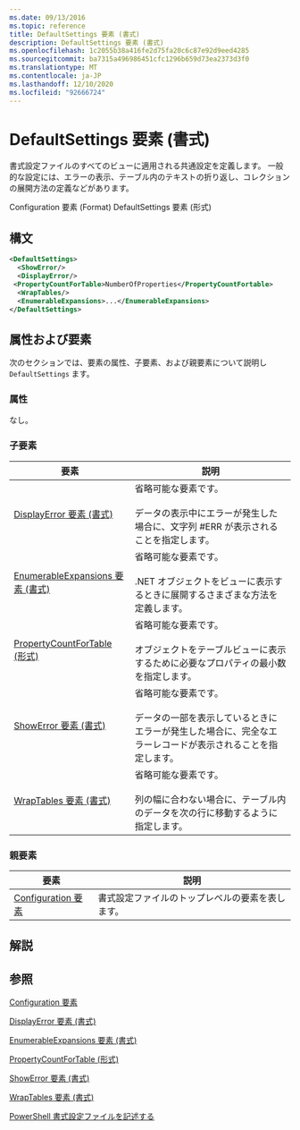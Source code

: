```yaml
---
ms.date: 09/13/2016
ms.topic: reference
title: DefaultSettings 要素 (書式)
description: DefaultSettings 要素 (書式)
ms.openlocfilehash: 1c2055b38a416fe2d75fa20c6c87e92d9eed4285
ms.sourcegitcommit: ba7315a496986451cfc1296b659d73ea2373d3f0
ms.translationtype: MT
ms.contentlocale: ja-JP
ms.lasthandoff: 12/10/2020
ms.locfileid: "92666724"
---
```

# <a name="defaultsettings-element-format"></a>DefaultSettings 要素 (書式)

書式設定ファイルのすべてのビューに適用される共通設定を定義します。 一般的な設定には、エラーの表示、テーブル内のテキストの折り返し、コレクションの展開方法の定義などがあります。

Configuration 要素 (Format) DefaultSettings 要素 (形式)

## <a name="syntax"></a>構文

```xml
<DefaultSettings>
  <ShowError/>
  <DisplayError/>
 <PropertyCountForTable>NumberOfProperties</PropertyCountFortable>
  <WrapTables/>
  <EnumerableExpansions>...</EnumerableExpansions>
</DefaultSettings>
```

## <a name="attributes-and-elements"></a>属性および要素

次のセクションでは、要素の属性、子要素、および親要素について説明し `DefaultSettings` ます。

### <a name="attributes"></a>属性

なし。

### <a name="child-elements"></a>子要素

|要素|説明|
|-------------|-----------------|
|[DisplayError 要素 (書式)](./displayerror-element-format.md)|省略可能な要素です。<br /><br /> データの表示中にエラーが発生した場合に、文字列 #ERR が表示されることを指定します。|
|[EnumerableExpansions 要素 (書式)](./enumerableexpansions-element-format.md)|省略可能な要素です。<br /><br /> .NET オブジェクトをビューに表示するときに展開するさまざまな方法を定義します。|
|[PropertyCountForTable (形式)](./propertycountfortable-element-format.md)|省略可能な要素です。<br /><br /> オブジェクトをテーブルビューに表示するために必要なプロパティの最小数を指定します。|
|[ShowError 要素 (書式)](./showerror-element-format.md)|省略可能な要素です。<br /><br /> データの一部を表示しているときにエラーが発生した場合に、完全なエラーレコードが表示されることを指定します。|
|[WrapTables 要素 (書式)](./wraptables-element-format.md)|省略可能な要素です。<br /><br /> 列の幅に合わない場合に、テーブル内のデータを次の行に移動するように指定します。|

### <a name="parent-elements"></a>親要素

|要素|説明|
|-------------|-----------------|
|[Configuration 要素](./configuration-element-format.md)|書式設定ファイルのトップレベルの要素を表します。|

## <a name="remarks"></a>解説

## <a name="see-also"></a>参照

[Configuration 要素](./configuration-element-format.md)

[DisplayError 要素 (書式)](./displayerror-element-format.md)

[EnumerableExpansions 要素 (書式)](./enumerableexpansions-element-format.md)

[PropertyCountForTable (形式)](./propertycountfortable-element-format.md)

[ShowError 要素 (書式)](./showerror-element-format.md)

[WrapTables 要素 (書式)](./wraptables-element-format.md)

[PowerShell 書式設定ファイルを記述する](./writing-a-powershell-formatting-file.md)
